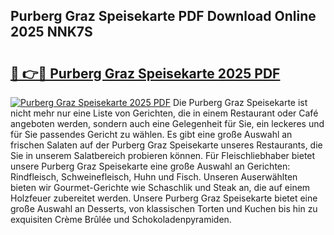 ## Purberg Graz Speisekarte PDF Download Online 2025 NNK7S

# <h2><a href="http://gc8mhb.nevu.top/?p=Purberg+Graz+Speisekarte">🔗 👉🔴 Purberg Graz Speisekarte 2025 PDF</a></h2>

[![Purberg Graz Speisekarte 2025 PDF](https://i.imgur.com/dBaPXMq.png)](http://gc8mhb.nevu.top/?p=Purberg+Graz+Speisekarte)
Die Purberg Graz Speisekarte ist nicht mehr nur eine Liste von Gerichten, die in einem Restaurant oder Café angeboten werden, sondern auch eine Gelegenheit für Sie, ein leckeres und für Sie passendes Gericht zu wählen. Es gibt eine große Auswahl an frischen Salaten auf der Purberg Graz Speisekarte unseres Restaurants, die Sie in unserem Salatbereich probieren können. Für Fleischliebhaber bietet unsere Purberg Graz Speisekarte eine große Auswahl an Gerichten: Rindfleisch, Schweinefleisch, Huhn und Fisch. Unseren Auserwählten bieten wir Gourmet-Gerichte wie Schaschlik und Steak an, die auf einem Holzfeuer zubereitet werden. Unsere Purberg Graz Speisekarte bietet eine große Auswahl an Desserts, von klassischen Torten und Kuchen bis hin zu exquisiten Crème Brûlée und Schokoladenpyramiden.
